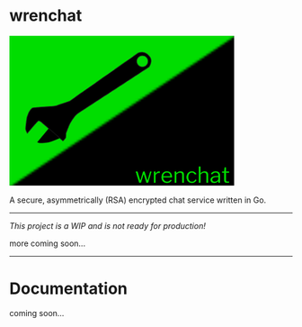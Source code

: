 wrenchat
===

<img src="/assets/logo.png" width="400">

A secure, asymmetrically (RSA) encrypted chat service written in Go.

___

*This project is a WIP and is not  ready for production!*

more coming soon...

___

# Documentation

coming soon...